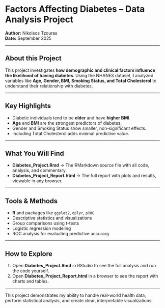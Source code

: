 # Factors Affecting Diabetes – Data Analysis Project

**Author:** Nikolaos Tzouras  
**Date:** September 2025  

---

## About this Project
This project investigates **how demographic and clinical factors influence the likelihood of having diabetes**. Using the NHANES dataset, I analyzed variables like **Age, Gender, BMI, Smoking Status, and Total Cholesterol** to understand their relationship with diabetes.

---

## Key Highlights
- Diabetic individuals tend to be **older** and have **higher BMI**.
- **Age** and **BMI** are the strongest predictors of diabetes.
- Gender and Smoking Status show smaller, non-significant effects.
- Including Total Cholesterol adds minimal predictive value.

---

## What You Will Find
- **Diabetes_Project.Rmd** → The RMarkdown source file with all code, analysis, and commentary.
- **Diabetes_Project_Report.html** → The full report with plots and results, viewable in any browser.

---

## Tools & Methods
- **R** and packages like `ggplot2`, `dplyr`, `pROC`  
- Descriptive statistics and visualizations  
- Group comparisons using t-tests  
- Logistic regression modeling  
- ROC analysis for evaluating predictive accuracy  

---

## How to Explore
1. Open **Diabetes_Project.Rmd** in RStudio to see the full analysis and run the code yourself.  
2. Open **Diabetes_Project_Report.html** in a browser to see the report with charts and tables.  

---

This project demonstrates my ability to handle real-world health data, perform statistical analysis, and create clear, interpretable visualizations.  
